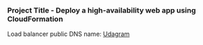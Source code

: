 ### Project Title - Deploy a high-availability web app using CloudFormation

Load balancer public DNS name: [Udagram](http://Udagr-WebAp-1CBIXQ0DVMMOY-521888155.us-west-2.elb.amazonaws.com)
